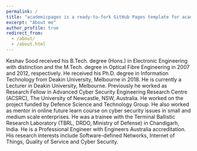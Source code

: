 ```yaml
---
permalink: /
title: "academicpages is a ready-to-fork GitHub Pages template for academic personal websites"
excerpt: "About me"
author_profile: true
redirect_from: 
  - /about/
  - /about.html
---
```


Keshav Sood received his B.Tech. degree (Hons.) in Electronic Engineering with distinction and the M.Tech. degree in Optical Fibre Engineering in 2007 and 2012, respectively. He received his Ph.D. degree in Information Technology from Deakin University, Melbourne in 2018. He is currently a Lecturer in Deakin University, Melbourne. Previously he worked as Research Fellow in Advanced Cyber Security Engineering Research Centre (ACSRC), The University of Newcastle, NSW, Australia. He worked on the project funded by Defence Science and Technology Group. He also worked as mentor in online future learn course on cyber security issues in small and medium scale enterprises. He was a trainee with the Terminal Ballistic Research Laboratory (TBRL, DRDO, Ministry of Defense) in Chandigarh, India. He is a Professional Engineer with Engineers Australia accreditation. His research interests include Software-defined Networks, Internet of Things, Quality of Service and Cyber Security.
